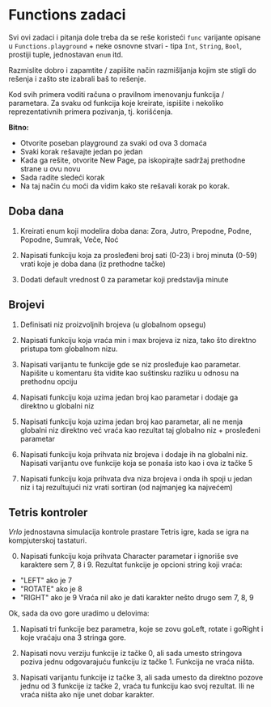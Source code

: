 # Functions zadaci

Svi ovi zadaci i pitanja dole treba da se reše koristeći `func` varijante opisane u `Functions.playground` + neke osnovne stvari - tipa `Int`, `String`, `Bool`, prostiji tuple, jednostavan `enum` itd.

Razmislite dobro i zapamtite / zapišite način razmišljanja kojim ste stigli do rešenja i zašto ste izabrali baš to rešenje.

Kod svih primera voditi računa o pravilnom imenovanju funkcija / parametara.
Za svaku od funkcija koje kreirate, ispišite i nekoliko reprezentativnih primera pozivanja, tj. korišćenja.

**Bitno:**
- Otvorite poseban playground za svaki od ova 3 domaća
- Svaki korak rešavajte jedan po jedan
- Kada ga rešite, otvorite New Page, pa iskopirajte sadržaj prethodne strane u ovu novu
- Sada radite sledeći korak
- Na taj način ću moći da vidim kako ste rešavali korak po korak.

## Doba dana

1. Kreirati enum koji modelira doba dana: Zora, Jutro, Prepodne, Podne, Popodne, Sumrak, Veče, Noć

2. Napisati funkciju koja za prosleđeni broj sati (0-23) i broj minuta (0-59) vrati koje je doba dana (iz prethodne tačke)

3. Dodati default vrednost 0 za parametar koji predstavlja minute

## Brojevi

1. Definisati niz proizvoljnih brojeva (u globalnom opsegu)

2. Napisati funkciju koja vraća min i max brojeva iz niza, tako što direktno pristupa tom globalnom nizu.

3. Napisati varijantu te funkcije gde se niz prosleđuje kao parametar. Napišite u komentaru šta vidite kao suštinsku razliku u odnosu na prethodnu opciju

4. Napisati funkciju koja uzima jedan broj kao parametar i dodaje ga direktno u globalni niz

5. Napisati funkciju koja uzima jedan broj kao parametar, ali ne menja globalni niz direktno već vraća kao rezultat taj globalno niz + prosleđeni parametar

6. Napisati funkciju koja prihvata niz brojeva i dodaje ih na globalni niz. Napisati varijantu ove funkcije koja se ponaša isto kao i ova iz tačke 5

7. Napisati funkciju koja prihvata dva niza brojeva i onda ih spoji u jedan niz i taj rezultujući niz vrati sortiran (od najmanjeg ka najvećem)

## Tetris kontroler

*Vrlo* jednostavna simulacija kontrole prastare Tetris igre, kada se igra na kompjuterskoj tastaturi.

0. Napisati funkciju koja prihvata Character parametar i ignoriše sve karaktere sem 7, 8 i 9. Rezultat funkcije je opcioni string koji vraća:
- "LEFT" ako je 7
- "ROTATE" ako je 8
- "RIGHT" ako je 9
Vraća nil ako je dati karakter nešto drugo sem 7, 8, 9

Ok, sada da ovo gore uradimo u delovima:

1. Napisati tri funkcije bez parametra, koje se zovu goLeft, rotate i goRight i koje vraćaju ona 3 stringa gore.

2. Napisati novu verziju funkcije iz tačke 0, ali sada umesto stringova poziva jednu odgovarajuću funkciju iz tačke 1. Funkcija ne vraća ništa.

3. Napisati varijantu funkcije iz tačke 3, ali sada umesto da direktno pozove jednu od 3 funkcije iz tačke 2, vraća tu funkciju kao svoj rezultat. Ili ne vraća ništa ako nije unet dobar karakter.
